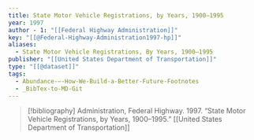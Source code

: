 ```yaml
---
title: State Motor Vehicle Registrations, by Years, 1900–1995
year: 1997
author - 1: "[[Federal Highway Administration]]"
key: "[[@Federal-Highway-Administration1997-hp]]"
aliases:
  - State Motor Vehicle Registrations, By Years, 1900–1995
publisher: "[[United States Department of Transportation]]"
type: "[[@dataset]]"
tags:
  - Abundance-–-How-We-Build-a-Better-Future-Footnotes
  - _BibTex-to-MD-Git
---
```


> [!bibliography]
> Administration, Federal Highway. 1997. “State Motor Vehicle Registrations, by Years, 1900–1995.” [[United States Department of Transportation]]